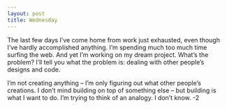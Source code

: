 ```yaml
---
layout: post
title: Wednesday
---
```

The last few days I’ve come home from work just exhausted, even though I’ve hardly accomplished anything. I’m spending much too much time surfing the web. And yet I’m working on my dream project. What’s the problem? I’ll tell you what the problem is: dealing with other people’s designs and code.

I’m not creating anything – I’m only figuring out what other people’s creations. I don’t mind building on top of something else – but building is what I want to do. I’m trying to think of an analogy. I don’t know.
-2
